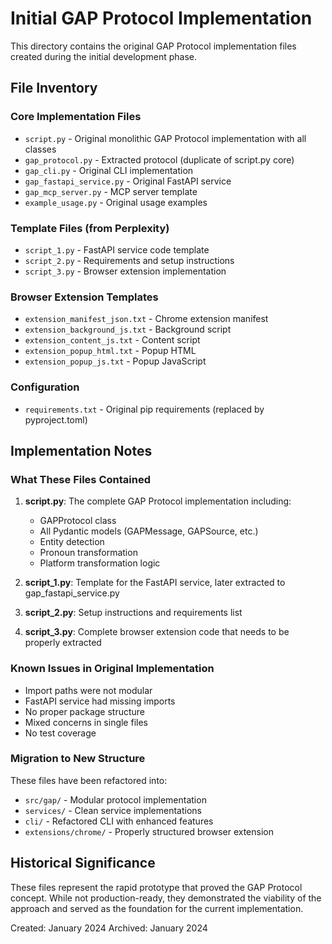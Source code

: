 # Initial GAP Protocol Implementation

This directory contains the original GAP Protocol implementation files created during the initial development phase.

## File Inventory

### Core Implementation Files
- `script.py` - Original monolithic GAP Protocol implementation with all classes
- `gap_protocol.py` - Extracted protocol (duplicate of script.py core)
- `gap_cli.py` - Original CLI implementation
- `gap_fastapi_service.py` - Original FastAPI service
- `gap_mcp_server.py` - MCP server template
- `example_usage.py` - Original usage examples

### Template Files (from Perplexity)
- `script_1.py` - FastAPI service code template
- `script_2.py` - Requirements and setup instructions
- `script_3.py` - Browser extension implementation

### Browser Extension Templates
- `extension_manifest_json.txt` - Chrome extension manifest
- `extension_background_js.txt` - Background script
- `extension_content_js.txt` - Content script
- `extension_popup_html.txt` - Popup HTML
- `extension_popup_js.txt` - Popup JavaScript

### Configuration
- `requirements.txt` - Original pip requirements (replaced by pyproject.toml)

## Implementation Notes

### What These Files Contained

1. **script.py**: The complete GAP Protocol implementation including:
   - GAPProtocol class
   - All Pydantic models (GAPMessage, GAPSource, etc.)
   - Entity detection
   - Pronoun transformation
   - Platform transformation logic

2. **script_1.py**: Template for the FastAPI service, later extracted to gap_fastapi_service.py

3. **script_2.py**: Setup instructions and requirements list

4. **script_3.py**: Complete browser extension code that needs to be properly extracted

### Known Issues in Original Implementation

- Import paths were not modular
- FastAPI service had missing imports
- No proper package structure
- Mixed concerns in single files
- No test coverage

### Migration to New Structure

These files have been refactored into:
- `src/gap/` - Modular protocol implementation
- `services/` - Clean service implementations  
- `cli/` - Refactored CLI with enhanced features
- `extensions/chrome/` - Properly structured browser extension

## Historical Significance

These files represent the rapid prototype that proved the GAP Protocol concept. While not production-ready, they demonstrated the viability of the approach and served as the foundation for the current implementation.

Created: January 2024
Archived: January 2024